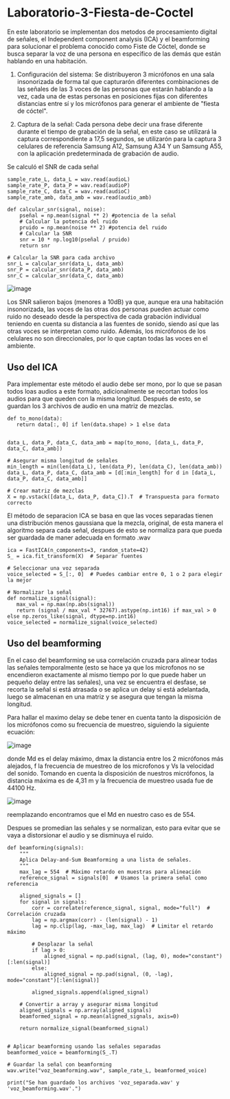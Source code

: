 # Laboratorio-3-Fiesta-de-Coctel

En este laboratorio se implementan dos metodos de procesamiento digital de señales, el Independent component analysis (ICA) y el beamforming para solucionar el problema conocido como Fiste de Cóctel, donde se busca separar la voz de una persona en específico de las demás que están hablando en una habitación.

1. Configuración del sistema:
Se distribuyeron 3 micrófonos en una sala insonorizada de forma tal que capturarón diferentes combinaciones de las señales de las 3 voces de las personas que estarán hablando a la vez, cada una de estas personas en posiciones fijas con diferentes distancias entre sí y los micrófonos para generar el ambiente de "fiesta de cóctel".

2. Captura de la señal:
Cada persona debe decir una frase diferente durante el tiempo de grabación de la señal, en este caso se utilizará la captura correspondiente a 17,5 segundos, se utilizarón para la captura 3 celulares de referencia Samsung A12, Samsung A34 Y un Samsung A55, con la aplicación predeterminada de grabación de audio.

Se calculó el SNR de cada señal
```
sample_rate_L, data_L = wav.read(audioL)
sample_rate_P, data_P = wav.read(audioP)
sample_rate_C, data_C = wav.read(audioC)
sample_rate_amb, data_amb = wav.read(audio_amb)

def calcular_snr(signal, noise):
    pseñal = np.mean(signal ** 2) #potencia de la señal
    # Calcular la potencia del ruido
    pruido = np.mean(noise ** 2) #potencia del ruido
    # Calcular la SNR
    snr = 10 * np.log10(pseñal / pruido)
    return snr

# Calcular la SNR para cada archivo
snr_L = calcular_snr(data_L, data_amb)
snr_P = calcular_snr(data_P, data_amb)
snr_C = calcular_snr(data_C, data_amb)
```

![image](https://github.com/user-attachments/assets/830c4f95-ee1e-4b68-bbcc-2aea0eb86b8c)

Los SNR salieron bajos (menores a 10dB) ya que, aunque era una habitación insonorizada, las voces de las otras dos personas pueden actuar como ruido no deseado desde la perspectiva de cada grabación individual teniendo en cuenta su distancia a las fuentes de sonido, siendo así que las otras voces se interpretan como ruido. Además, los micrófonos de los celulares no son direccionales, por lo que captan todas las voces en el ambiente.

## Uso del ICA
Para implementar este método el audio debe ser mono, por lo que se pasan todos loas audios a este formato, adicionalmente se recortan todos los audios para que queden con la misma longitud.
Después de esto, se guardan los 3 archivos de audio en una matriz de mezclas.
 ```
def to_mono(data):
    return data[:, 0] if len(data.shape) > 1 else data


data_L, data_P, data_C, data_amb = map(to_mono, [data_L, data_P, data_C, data_amb])

# Asegurar misma longitud de señales
min_length = min(len(data_L), len(data_P), len(data_C), len(data_amb))
data_L, data_P, data_C, data_amb = [d[:min_length] for d in [data_L, data_P, data_C, data_amb]]

# Crear matriz de mezclas
X = np.vstack([data_L, data_P, data_C]).T  # Transpuesta para formato correcto
```
El método de separacion ICA se basa en que las voces separadas tienen una distribución menos gaussiana que la mezcla, original, de esta manera el algoritmo separa cada señal, despues de esto se normaliza para que pueda ser guardada de maner adecuada en formato .wav

 ```
ica = FastICA(n_components=3, random_state=42)
S_ = ica.fit_transform(X)  # Separar fuentes

# Seleccionar una voz separada
voice_selected = S_[:, 0]  # Puedes cambiar entre 0, 1 o 2 para elegir la mejor

# Normalizar la señal
def normalize_signal(signal):
    max_val = np.max(np.abs(signal))
    return (signal / max_val * 32767).astype(np.int16) if max_val > 0 else np.zeros_like(signal, dtype=np.int16)
voice_selected = normalize_signal(voice_selected)
 ```
## Uso del beamforming
En el caso del beamforming se usa correlación cruzada para alinear todas las señales temporalmente (esto se hace ya que los microfonos no se encendieron exactamente al mismo tiempo por lo que puede haber un pequeño delay entre las señales), una vez se encuentra el desfase, se recorta la señal si está atrasada o se aplica un delay si está adelantada, luego se almacenan en una matriz y se asegura que tengan la misma longitud.

Para hallar el maximo delay se debe tener en cuenta tanto la disposición de los micrófonos como su frecuencia de muestreo, siguiendo la siguiente ecuación:

![image](https://github.com/user-attachments/assets/e621bdd4-25d1-4619-bdfe-a15634868710)

donde Md es el delay máximo, dmax la distancia entre los 2 micrófonos más alejados, f la frecuencia de muestreo de los microfonos y Vs la velocidad del sonido.
Tomando en cuenta la disposición de nuestros micrófonos, la distancia máxima es de 4,31 m y la frecuencia de muestreo usada fue de 44100 Hz.


![image](https://github.com/user-attachments/assets/a8a17081-13c5-4843-bbc1-aa7d0b4fe9ce)


reemplazando encontramos que el Md en nuestro caso es de 554.

Despues se promedian las señales y se normalizan, esto para evitar que se vaya a distorsionar el audio y se disminuya el ruido.
```
def beamforming(signals):
    """
    Aplica Delay-and-Sum Beamforming a una lista de señales.
    """
    max_lag = 554  # Máximo retardo en muestras para alineación
    reference_signal = signals[0]  # Usamos la primera señal como referencia

    aligned_signals = []
    for signal in signals:
        corr = correlate(reference_signal, signal, mode="full")  # Correlación cruzada
        lag = np.argmax(corr) - (len(signal) - 1)
        lag = np.clip(lag, -max_lag, max_lag)  # Limitar el retardo máximo

        # Desplazar la señal
        if lag > 0:
            aligned_signal = np.pad(signal, (lag, 0), mode="constant")[:len(signal)]
        else:
            aligned_signal = np.pad(signal, (0, -lag), mode="constant")[:len(signal)]

        aligned_signals.append(aligned_signal)

    # Convertir a array y asegurar misma longitud
    aligned_signals = np.array(aligned_signals)
    beamformed_signal = np.mean(aligned_signals, axis=0)

    return normalize_signal(beamformed_signal)


# Aplicar beamforming usando las señales separadas
beamformed_voice = beamforming(S_.T)

# Guardar la señal con beamforming
wav.write("voz_beamforming.wav", sample_rate_L, beamformed_voice)

print("Se han guardado los archivos 'voz_separada.wav' y 'voz_beamforming.wav'.")
```


